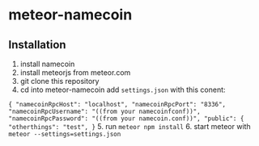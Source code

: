 # meteor-namecoin


## Installation
1. install namecoin 
2. install meteorjs from meteor.com
3. git clone this repository
4. cd into meteor-namecoin add ``settings.json`` with this conent:

``
	{
	"namecoinRpcHost": "localhost",
 	"namecoinRpcPort": "8336",
 	"namecoinRpcUsername": "((from your namecoinfconf))",
 	"namecoinRpcPassword": "((from your namecoin.conf))",
 	"public": {
    	"otherthings": "test",
  	}
``
5. run ``meteor npm install``
6. start meteor with ``meteor --settings=settings.json``